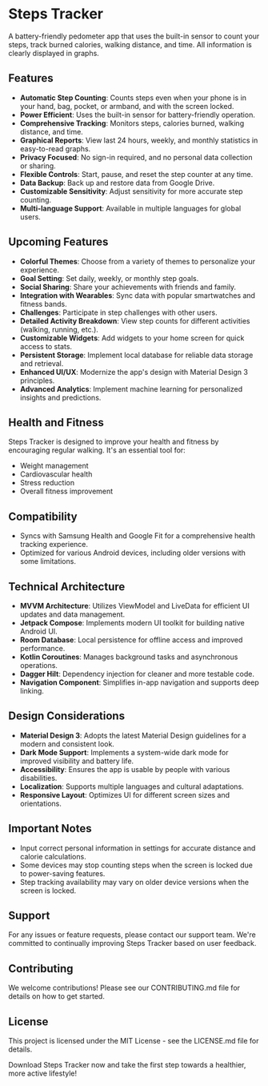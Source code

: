 # Steps Tracker

A battery-friendly pedometer app that uses the built-in sensor to count your steps, track burned calories, walking distance, and time. All information is clearly displayed in graphs.

## Features

- **Automatic Step Counting**: Counts steps even when your phone is in your hand, bag, pocket, or armband, and with the screen locked.
- **Power Efficient**: Uses the built-in sensor for battery-friendly operation.
- **Comprehensive Tracking**: Monitors steps, calories burned, walking distance, and time.
- **Graphical Reports**: View last 24 hours, weekly, and monthly statistics in easy-to-read graphs.
- **Privacy Focused**: No sign-in required, and no personal data collection or sharing.
- **Flexible Controls**: Start, pause, and reset the step counter at any time.
- **Data Backup**: Back up and restore data from Google Drive.
- **Customizable Sensitivity**: Adjust sensitivity for more accurate step counting.
- **Multi-language Support**: Available in multiple languages for global users.

## Upcoming Features

- **Colorful Themes**: Choose from a variety of themes to personalize your experience.
- **Goal Setting**: Set daily, weekly, or monthly step goals.
- **Social Sharing**: Share your achievements with friends and family.
- **Integration with Wearables**: Sync data with popular smartwatches and fitness bands.
- **Challenges**: Participate in step challenges with other users.
- **Detailed Activity Breakdown**: View step counts for different activities (walking, running, etc.).
- **Customizable Widgets**: Add widgets to your home screen for quick access to stats.
- **Persistent Storage**: Implement local database for reliable data storage and retrieval.
- **Enhanced UI/UX**: Modernize the app's design with Material Design 3 principles.
- **Advanced Analytics**: Implement machine learning for personalized insights and predictions.

## Health and Fitness

Steps Tracker is designed to improve your health and fitness by encouraging regular walking. It's an essential tool for:

- Weight management
- Cardiovascular health
- Stress reduction
- Overall fitness improvement

## Compatibility

- Syncs with Samsung Health and Google Fit for a comprehensive health tracking experience.
- Optimized for various Android devices, including older versions with some limitations.

## Technical Architecture

- **MVVM Architecture**: Utilizes ViewModel and LiveData for efficient UI updates and data management.
- **Jetpack Compose**: Implements modern UI toolkit for building native Android UI.
- **Room Database**: Local persistence for offline access and improved performance.
- **Kotlin Coroutines**: Manages background tasks and asynchronous operations.
- **Dagger Hilt**: Dependency injection for cleaner and more testable code.
- **Navigation Component**: Simplifies in-app navigation and supports deep linking.

## Design Considerations

- **Material Design 3**: Adopts the latest Material Design guidelines for a modern and consistent look.
- **Dark Mode Support**: Implements a system-wide dark mode for improved visibility and battery life.
- **Accessibility**: Ensures the app is usable by people with various disabilities.
- **Localization**: Supports multiple languages and cultural adaptations.
- **Responsive Layout**: Optimizes UI for different screen sizes and orientations.

## Important Notes

- Input correct personal information in settings for accurate distance and calorie calculations.
- Some devices may stop counting steps when the screen is locked due to power-saving features.
- Step tracking availability may vary on older device versions when the screen is locked.

## Support

For any issues or feature requests, please contact our support team. We're committed to continually improving Steps Tracker based on user feedback.

## Contributing

We welcome contributions! Please see our CONTRIBUTING.md file for details on how to get started.

## License

This project is licensed under the MIT License - see the LICENSE.md file for details.

Download Steps Tracker now and take the first step towards a healthier, more active lifestyle!